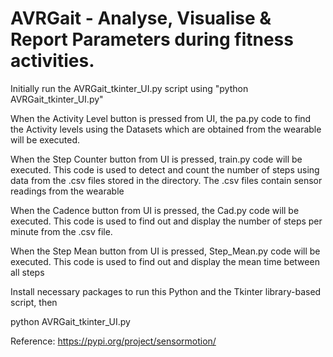 # AVRGait - Analyse, Visualise & Report Parameters during fitness activities. 

Initially run the AVRGait_tkinter_UI.py script using "python AVRGait_tkinter_UI.py"

When the Activity Level button is pressed from UI, the pa.py code to find the Activity levels using the Datasets which are obtained from the wearable will be executed.

When the Step Counter button from UI is pressed, train.py code will be executed. This code is used to detect and count the number of steps using data from the .csv files stored in the directory. The .csv files contain sensor readings from the wearable

When the Cadence button from UI is pressed, the Cad.py code will be executed. This code is used to find out and display the number of steps per minute from the .csv file.

When the Step Mean button from UI is pressed, Step_Mean.py code will be executed. This code is used to find out and display the mean time between all steps

Install necessary packages to run this Python and the Tkinter library-based script, then

python AVRGait_tkinter_UI.py


Reference:
https://pypi.org/project/sensormotion/
